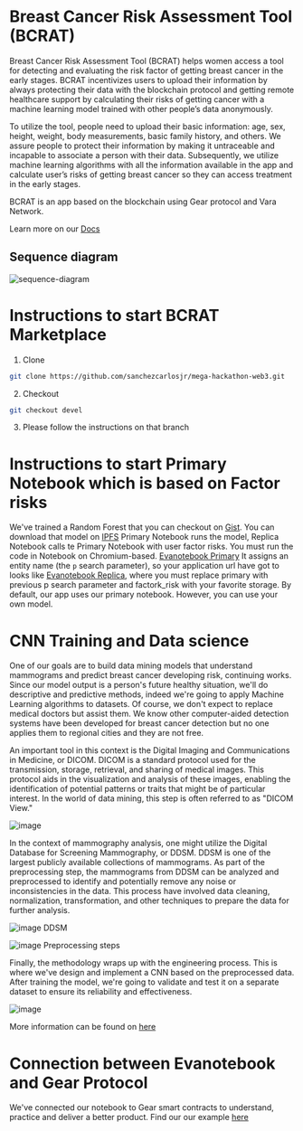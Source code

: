 # Breast Cancer Risk Assessment Tool (BCRAT)

Breast Cancer Risk Assessment Tool (BCRAT) helps women access a tool for detecting and evaluating the risk factor of getting breast cancer in the early stages. BCRAT incentivizes users to upload their information by always protecting their data with the blockchain protocol and getting remote healthcare support by calculating their risks of getting cancer with a machine learning model trained with other people’s data anonymously.

To utilize the tool, people need to upload their basic information: age, sex, height, weight, body measurements, basic family history, and others. We assure people to protect their information by making it untraceable and incapable to associate a person with their data. Subsequently, we utilize machine learning algorithms with all the information available in the app and calculate user’s risks of getting breast cancer so they can access treatment in the early stages.

BCRAT is an app based on the blockchain using Gear protocol and Vara Network. 

Learn more on our [Docs](https://carlos-eduardo-sanchez-torres.sanchezcarlosjr.com/TRHEAD-an-Hackathon-Web3-version-6640d15eee8e4896a3dcbe2ca24a5448)

## Sequence diagram
![sequence-diagram](https://github.com/sanchezcarlosjr/mega-hackathon-web3/assets/98775097/62ad6720-462c-4c95-a2cc-7f4bcbb381dc)

# Instructions to start BCRAT Marketplace
1. Clone 
```bash
git clone https://github.com/sanchezcarlosjr/mega-hackathon-web3.git
```

2. Checkout
```bash
git checkout devel
```

3. Please follow the instructions on that branch

# Instructions to start Primary Notebook which is based on Factor risks
We've trained a Random Forest that you can checkout on [Gist](https://gist.github.com/sanchezcarlosjr/bfdbf294e8a89e81c005ac9f8a74a413). You can download that model on [IPFS](http://tesis.infura-ipfs.io/ipfs/QmUNXzsrNxYzYpL7qggVybMP61q4aPHocufva9RXtRjxHw)
Primary Notebook runs the model, Replica Notebook calls te Primary Notebook with user factor risks. You must run the code in Notebook on Chromium-based. 
 [Evanotebook Primary](https://notebook.sanchezcarlosjr.com/?u=https://raw.githubusercontent.com/sanchezcarlosjr/mega-hackathon-web3/main/evanotebook-primary.json)
It assigns an entity name (the ``p`` search parameter), so your application url have got to looks like [Evanotebook Replica](https://notebook.sanchezcarlosjr.com/?u=https%3A%2F%2Fraw.githubusercontent.com%2Fsanchezcarlosjr%2FBCRAT%2Fmain%2Fevanotebook-replica.json&factor_risk=https%3A%2F%2Fraw.githubusercontent.com%2Fsanchezcarlosjr%2FBCRAT%2Fmain%2Ffactor-risk-example.json&primary=eceamnulku&m=2), where you must replace primary with previous p search parameter and factork_risk with your favorite storage.
By default, our app uses our primary notebook. However, you can use your own model.

# CNN Training and Data science
One of our goals are to build data mining models that understand mammograms and predict breast cancer developing risk, continuing works. Since our model output is a person's future healthy situation, we'll do descriptive and predictive methods, indeed we're going to apply Machine Learning algorithms to datasets. Of course, we don't expect to replace medical doctors but assist them. We know other computer-aided detection systems have been developed for breast cancer detection but no one applies them to regional cities and they are not free.

An important tool in this context is the Digital Imaging and Communications in Medicine, or DICOM. DICOM is a standard protocol used for the transmission, storage, retrieval, and sharing of medical images. This protocol aids in the visualization and analysis of these images, enabling the identification of potential patterns or traits that might be of particular interest. In the world of data mining, this step is often referred to as "DICOM View."

![image](https://github.com/sanchezcarlosjr/BCRAT/assets/24639141/29c57671-f4d1-45a3-bb7b-6866903d4116)

In the context of mammography analysis, one might utilize the Digital Database for Screening Mammography, or DDSM. DDSM is one of the largest publicly available collections of mammograms. As part of the preprocessing step, the mammograms from DDSM can be analyzed and preprocessed to identify and potentially remove any noise or inconsistencies in the data. This process have involved data cleaning, normalization, transformation, and other techniques to prepare the data for further analysis.

![image](https://github.com/sanchezcarlosjr/BCRAT/assets/24639141/bf8f3aef-9b54-4edd-b777-b81412351388)
DDSM


![image](https://github.com/sanchezcarlosjr/BCRAT/assets/24639141/b2db4467-7724-4276-92b6-397888c17d28)
Preprocessing steps

Finally, the methodology wraps up with the engineering process. This is where we've design and implement a CNN based on the preprocessed data. After training the model, we're going to validate and test it on a separate dataset to ensure its reliability and effectiveness.

![image](https://github.com/sanchezcarlosjr/BCRAT/assets/24639141/a0e0d04d-a459-45aa-96b6-de4c10f42b74)


More information can be found on [here](https://carlos-eduardo-sanchez-torres.sanchezcarlosjr.com/Data-mining-project-Breast-Cancer-risk-estimation-using-data-mining-techniques-at-a-public-Mexican--7a807c1db3b641378180b0c60633c38b)


# Connection between Evanotebook and Gear Protocol
We've connected our notebook to Gear smart contracts to understand, practice and deliver a better product. Find our our example [here](https://notebook.sanchezcarlosjr.com/?c=Gy8TAJwFdsNdM7jwZWxZBpmEe%2F8vVU9X3k9bSYkZkm05Yw86sCAyHqAHeD%2FdL02WFNAG0WGxa%2BIaKjs7DlwuqRygm%2Bf22wEKM%2F%2B%2FtVcb3iRtfWRljOzxleLPnftmln8BE94UCN6UWeLxkSV2dWVhqyocbq3Gx3C%2BQx0yRcRa%2FfOXYP65EGTEOkcCANYuHvpagpaazzzJz6x9P3s0MHAro04PN2oAVkFLAG%2F0Ws6e5%2FDlEzq4vwBg6WZQWjcA9cbXFiaQv%2BLkdXr5Njq%2FP2muLH3onWiJaxhNQd48VF7G5E%2FHVyhYNJR0SEiYOGcrFjr%2Fu5sn%2F9%2BWerI74alJaXjOuLsYj1JMl%2Fw20Pc0qKTUoW9GRaUHqnAM9EuUfkUIlxvWz4%2FswwoOrHZQok5lfEB2bHpQabSDRDyUn6nxz5tRLou%2FhL%2Bt2hRNPcag4jcyKpCJcII4H6nb4oYb0DYo%2BUNnaXXS2CwPCNwIYAc%2BO80DPYVeD34Wff0EF2psEr9zZkUViwpwdbDnarbBa%2FbV9tdZzm8Ct2yAW%2FYbGkCs10BAt0aPgdActNdEzYd7tn7uL67KF0y4c16qLPhqpIKoH2NDrQQ1RdAzZFGrhj1ZyCfx3u63NrKaTiZ6%2BnBg1%2BjZ6JviVo5vxwQ2l9ISUkgiMguBg1OLZj2Iy4Rjc2XGI7Q0Lr5MlKr2O3Tnvbmy1bdfTCDP5hDESJQ2FD1NHOdVcZrukjALHJLOvZvB34sQbRY3GrvEHNiMwxpw2pQQg18TJwk3dBU99xTGwpKQSLHMEV6AtFkwI5QDiM1C%2BhxpE1FKCrqdVcqNbUeShKJ2DT9ez%2FK%2FcnAl1lfIHS5EvmoRsJSBtErUQ7IiKz74Lsp%2F8e6dfTZvjw4XjkVu9qaiK1RqdMCqNws4MEAMjtezvmVEWxrTfIGUzQombGtDHZIvLbfeVfJbtsy37oZ2kY%2F1leVMX1hv965qmvcMmHlLlWLZ2jNWqp2p9z%2F94Kedvh2Ig23GYfdZjMjLOZYVq3wcfhCk3Rg0s%2FlZTYxHRTns8tHCN%2BzEFDt7AsXsOdguNfiDRQZbemGKnloky4b6jn7pw0qOh6XFRnbDwTqnPHZDQW4S2h3aLg025%2BFUoWB7FaIYmtJderdoa1qMOjVtl2dv04vR0BZMgFUiZaRAA1r5J%2BQekp6bfDlUfh5XgZtOnUs8r7LDgZA2kL6XrtZLW3gqhqVUNoYoka6IIcNYYJhg6MyL2RYt0VR1m%2FNODBUOzZAH1E5mjkxeo1JGCGxTSEP6fvwnmRMe15lqRPfRUpt3wFJU1T4jyI%2BCrik%2FitiRkhAdP9M4VHH0%2FDh5byrGGhHDIbZhR07j2Ng4T9ipDiFAOkN30aavimAdMN3HRQyEfk%2BJDDZYL0DxD33J0exmYRZQLHLSwGksFU8kBL0NLZK%2FejkCuEzPKYA61nxIbDn%2Bt21hhb5zF3yLtMO0fgda%2BzRFFmY%2FEVIGNs4OGGkklc7QgtLzNrjyCSepczJNtGwCZfvRUiYDl1MpeJsCkWToHfjWjl1VKzyRBuH8PO2guZaxuYxOOB0OzUi%2FtHAmVCasArYBWrL01zqLDeNlqkJcDorHuDoIoV%2BCEatfzli5TU9L8ABYnSfPcp2EMnO%2F85IbhBCiNNs2PSC7TS%2BOyc6FQTSE4YCYTdgyVEhAipAJS88W2FUWsfx50WAPVGI%2BM2PEWV4wQ2eoWUaNhbUeQmsP5r8yieKzJ7unemA4JwMy2t6OA%2BrZKbtCMi%2BMwHi%2FTlSaNt1egkvhbTNfbPuN121qs3pqNvOpk9pehoudMbLVGDe1%2B%2F%2BOonofpejC1QJ5hVdOi6FeKOndB5iCGPik5Dwg83lwrkJ2tmSRgxXbYD93qBjgbKf3xxYCuIMLGEWskDXYA7GSVPl6MrRlDGOQBLsYGpsJ6qyWH0YkjY2zyQ5on2lK%2Fq9M8vjzsgTt7JIDVSvybd0CapwaLxtPbRBnJO0FvEBkpI82L5KoxzLAnKe9RS2JnPxL0G%2BOrYrfYcac57GG%2FRnR9P2MvQNW1OTaEt7ncUMIyqXgAQMHRop%2FnsHL6Pezpf%2BMKrcZN%2BREcQ2qobinQRmH7wvnwvZANC6Jg1CLEgFm7QQCrgcQpmCj9RoWn49PG3eD%2FITJunOOVcUhCewiTzheNeBU1WICBOMT3wcXd6ONmpvj1kWhtD4fpqIdAmYNyf8zMamK3rbw2DLBS746PpovGyZhbHRqGsGVCZxBMEazp2pZ6qOL1TLXe6D5IGnzHy8ePZTgLxR0hZKt9CFzfSr2%2F7sG)
